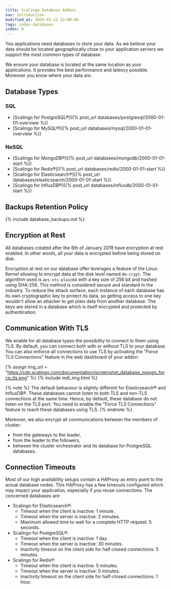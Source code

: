 ```yaml
---
title: Scalingo Database Addons
nav: Introduction
modified_at: 2024-03-12 12:00:00
tags: index-databases
index: 0
---
```


You applications need databases to store your data. As we believe your data
should be located geographically close to your application servers we support
the most common types of database.

We ensure your database is located at the same location as your applications.
It provides the best performance and latency possible. Moreover you know where
your data are.

## Database Types

### SQL

* [Scalingo for PostgreSQL®]({% post_url databases/postgresql/2000-01-01-overview %})
* [Scalingo for MySQL®]({% post_url databases/mysql/2000-01-01-overview %})

### NoSQL

* [Scalingo for MongoDB®]({% post_url databases/mongodb/2000-01-01-start %})
* [Scalingo for Redis®]({% post_url databases/redis/2000-01-01-start %})
* [Scalingo for Elasticsearch®]({% post_url databases/elasticsearch/2000-01-01-start %})
* [Scalingo for InfluxDB®]({% post_url databases/influxdb/2000-01-01-start %})

## Backups Retention Policy

{% include database_backups.md %}

## Encryption at Rest

All databases created after the 6th of January 2019 have encryption at rest
enabled. In other words, all your data is encrypted before being stored on
disk.

Encryption at rest on our database offer leverages a feature of the Linux Kernel
allowing to encrypt data at the disk level named `dm-crypt`. The algorithm used
is `aes-xts-plain64` with a key size of 256 bit and hashed using SHA-256. This
method is considered secure and standard in the industry. To reduce the attack
surface, each instance of each database has its own cryptographic key to protect
its data, so getting access to one key wouldn't allow an attacker to get plain
data from another database. The keys are stored in a database which is itself
encrypted and protected by authentication.

## Communication With TLS

We enable for all database types the possibility to connect to them using TLS.
By default, you can connect both with or without TLS to your database. You can
also enforce all connections to use TLS by activating the "Force TLS
Connections" feature in the web dashboard of your addon:

{% assign img_url = "https://cdn.scalingo.com/documentation/screenshot_database_mongo_force_tls.png" %}
{% include mdl_img.html %}

{% note %}
The default behaviour is slightly different for Elasticsearch® and InfluxDB®.
These databases cannot listen to both TLS and non-TLS connections at the same
time. Hence, by default, these database do not listen on the TLS port. You need
to enable the "Force TLS Connections" feature to reach these databases using
TLS.
{% endnote %}

Moreover, we also encrypt all communications between the members of cluster:

- from the gateways to the leader,
- from the leader to the followers,
- between the cluster orchestrator and its database for PostgreSQL databases.

## Connection Timeouts

Most of our high availability setups contain a HAProxy as entry point to the actual database nodes. This HAProxy has a few timeouts configured which may impact your application, especially if you reuse connections. The concerned databases are:

- Scalingo for Elasticsearch®:
  - Timeout when the client is inactive: 1 minute.
  - Timeout when the server is inactive: 2 minutes.
  - Maximum allowed time to wait for a complete HTTP request: 5 seconds.
- Scalingo for PostgreSQL®:
  - Timeout when the client is inactive: 1 day.
  - Timeout when the server is inactive: 30 minutes.
  - Inactivity timeout on the client side for half-closed connections: 5 minutes.
- Scalingo for Redis®:
  - Timeout when the client is inactive: 5 minutes.
  - Timeout when the server is inactive: 5 minutes.
  - Inactivity timeout on the client side for half-closed connections: 1 hour.
